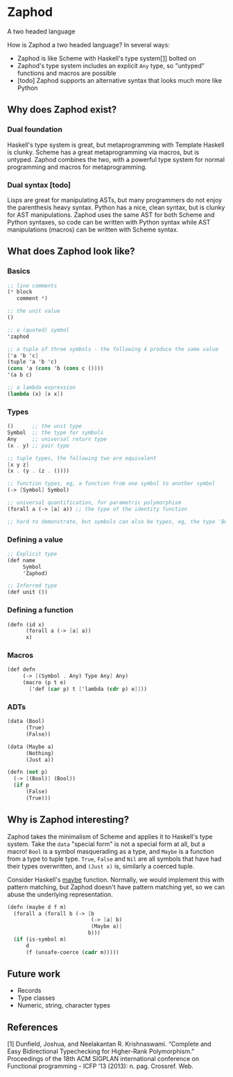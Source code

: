 # Zaphod
A two headed language

How is Zaphod a two headed language?  In several ways:
- Zaphod is like Scheme with Haskell's type system[[1]](#1) bolted on
- Zaphod's type system includes an explicit `Any` type, so "untyped"
  functions and macros are possible
- [todo] Zaphod supports an alternative syntax that looks much more
  like Python

## Why does Zaphod exist?
### Dual foundation
Haskell's type system is great, but metaprogramming with Template
Haskell is clunky.  Scheme has a great metaprogramming via macros, but
is untyped.  Zaphod combines the two, with a powerful type system for
normal programming and macros for metaprogramming.

### Dual syntax [todo]
Lisps are great for manipulating ASTs, but many programmers do not
enjoy the parenthesis heavy syntax.  Python has a nice, clean syntax,
but is clunky for AST manipulations.  Zaphod uses the same AST for
both Scheme and Python syntaxes, so code can be written with Python
syntax while AST manipulations (macros) can be written with Scheme
syntax.

## What does Zaphod look like?

### Basics
```scheme
;; line comments
(* block
   comment *)

;; the unit value
()

;; a (quoted) symbol
'zaphod

;; a tuple of three symbols - the following 4 produce the same value
['a 'b 'c]
(tuple 'a 'b 'c)
(cons 'a (cons 'b (cons c ())))
'(a b c)

;; a lambda expression
(lambda (x) [x x])
```

### Types
```scheme
()      ;; the unit type
Symbol  ;; the type for symbols
Any     ;; universal return type
(x . y) ;; pair type

;; tuple types, the following two are equivalent
[x y z]
(x . (y . (z . ())))

;; function types, eg, a function from one symbol to another symbol
(-> [Symbol] Symbol)

;; universal quantification, for parametric polymorphism
(forall a (-> [a] a)) ;; the type of the identity function

;; hard to demonstrate, but symbols can also be types, eg, the type 'Bool
```

### Defining a value
```scheme
;; Explicit type
(def name
     Symbol
     'Zaphod)

;; Inferred type
(def unit ())
```

### Defining a function
```scheme
(defn (id x)
      (forall a (-> [a] a))
      x)
```

### Macros
```scheme
(def defn
     (-> [(Symbol . Any) Type Any] Any)
     (macro (p t e)
       ['def (car p) t ['lambda (cdr p) e]]))
```

### ADTs
```scheme
(data (Bool)
      (True)
      (False))

(data (Maybe a)
      (Nothing)
      (Just a))

(defn (not p)
  (-> [(Bool)] (Bool))
  (if p
      (False)
      (True)))
```

## Why is Zaphod interesting?
Zaphod takes the minimalism of Scheme and applies it to Haskell's type
system.  Take the `data` "special form" is not a special form at all,
but a macro!  `Bool` is a symbol masquerading as a type, and `Maybe`
is a function from a type to tuple type.  `True`, `False` and `Nil`
are all symbols that have had their types overwritten, and `(Just x)`
is, similarly a coerced tuple.

Consider Haskell's
[maybe](https://hackage.haskell.org/package/base-4.14.0.0/docs/Prelude.html#v:maybe)
function.  Normally, we would implement this with pattern matching,
but Zaphod doesn't have pattern matching yet, so we can abuse the
underlying representation.

```scheme
(defn (maybe d f m)
  (forall a (forall b (-> [b
                           (-> [a] b)
                           (Maybe a)]
                          b)))
  (if (is-symbol m)
      d
      (f (unsafe-coerce (cadr m)))))
```

## Future work
- Records
- Type classes
- Numeric, string, character types

## References
<a id="1">[1]</a>
Dunfield, Joshua, and Neelakantan R. Krishnaswami. “Complete and Easy Bidirectional Typechecking for Higher-Rank Polymorphism.” Proceedings of the 18th ACM SIGPLAN international conference on Functional programming - ICFP  ’13 (2013): n. pag. Crossref. Web.
